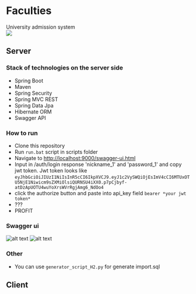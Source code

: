 # Faculties

University admission system
<br/>
<a href="https://codeclimate.com/github/Ancarian/Faculties/maintainability"><img src="https://api.codeclimate.com/v1/badges/48ce9aed8e3b6ae4716f/maintainability" /></a>
## Server

### Stack of technologies on the server side

* Spring Boot
* Maven
* Spring Security
* Spring MVC REST
* Spring Data Jpa
* Hibernate ORM
* Swagger API
 
### How to run

* Clone this repository 
* Run ```run.bat``` script in scripts folder
* Navigate to [http://localhost:9000/swagger-ui.html](http://localhost:9000/swagger-ui.html)
* Input in /auth/login response 'nickname_1' and 'password_1' and copy jwt token.
 Jwt token looks like ```eyJhbGciOiJIUzI1NiIsInR5cCI6IkpXVCJ9.eyJ1c2VySWQiOjEsImV4cCI6MTUxOTU5NjE1Niwicm9sZXMiOlsiQURNSU4iXX0.p7pCjbyf-atDzApUOTU4wuYoXrsWVrRgjAmg6_NdOo4```
* click the authorize button and paste into api_key field ```bearer *your jwt token*```
* ???
* PROFIT

### Swagger ui
![alt text](https://i.imgur.com/4RfORLZ.png)
![alt text](https://i.imgur.com/YnGZjZa.png)
### Other
* You can use ```generator_script_H2.py``` for generate import.sql

## Client


